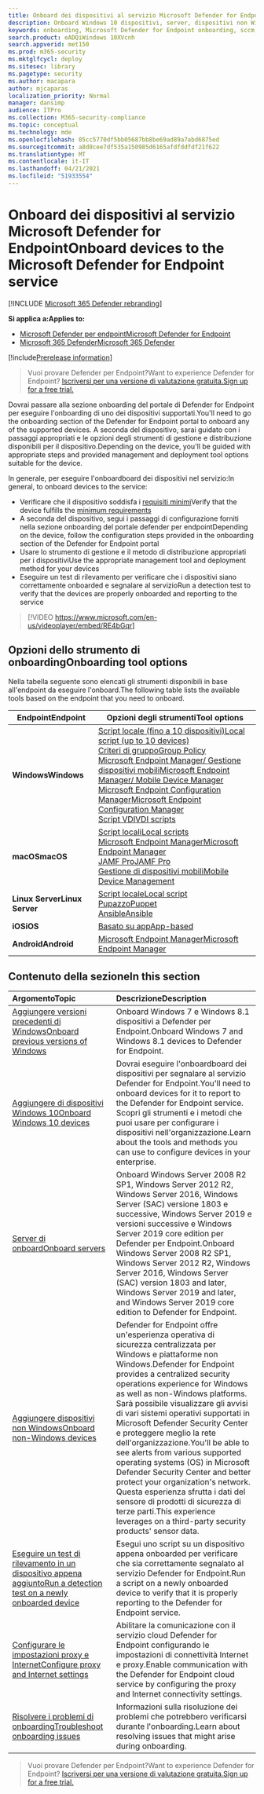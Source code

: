 ```yaml
---
title: Onboard dei dispositivi al servizio Microsoft Defender for Endpoint
description: Onboard Windows 10 dispositivi, server, dispositivi non Windows e scopri come eseguire un test di rilevamento.
keywords: onboarding, Microsoft Defender for Endpoint onboarding, sccm, criteri di gruppo, mdm, script locale, test di rilevamento
search.product: eADQiWindows 10XVcnh
search.appverid: met150
ms.prod: m365-security
ms.mktglfcycl: deploy
ms.sitesec: library
ms.pagetype: security
ms.author: macapara
author: mjcaparas
localization_priority: Normal
manager: dansimp
audience: ITPro
ms.collection: M365-security-compliance
ms.topic: conceptual
ms.technology: mde
ms.openlocfilehash: 05cc5770df5bb05687bb8be69ad89a7abd6875ed
ms.sourcegitcommit: a8d8cee7df535a150985d6165afdfddfdf21f622
ms.translationtype: MT
ms.contentlocale: it-IT
ms.lasthandoff: 04/21/2021
ms.locfileid: "51933554"
---
```

# <a name="onboard-devices-to-the-microsoft-defender-for-endpoint-service"></a><span data-ttu-id="7d250-104">Onboard dei dispositivi al servizio Microsoft Defender for Endpoint</span><span class="sxs-lookup"><span data-stu-id="7d250-104">Onboard devices to the Microsoft Defender for Endpoint service</span></span>

[!INCLUDE [Microsoft 365 Defender rebranding](../../includes/microsoft-defender.md)]

<span data-ttu-id="7d250-105">**Si applica a:**</span><span class="sxs-lookup"><span data-stu-id="7d250-105">**Applies to:**</span></span>
- [<span data-ttu-id="7d250-106">Microsoft Defender per endpoint</span><span class="sxs-lookup"><span data-stu-id="7d250-106">Microsoft Defender for Endpoint</span></span>](https://go.microsoft.com/fwlink/p/?linkid=2154037)
- [<span data-ttu-id="7d250-107">Microsoft 365 Defender</span><span class="sxs-lookup"><span data-stu-id="7d250-107">Microsoft 365 Defender</span></span>](https://go.microsoft.com/fwlink/?linkid=2118804)

[!include[Prerelease information](../../includes/prerelease.md)]

><span data-ttu-id="7d250-108">Vuoi provare Defender per Endpoint?</span><span class="sxs-lookup"><span data-stu-id="7d250-108">Want to experience Defender for Endpoint?</span></span> [<span data-ttu-id="7d250-109">Iscriversi per una versione di valutazione gratuita.</span><span class="sxs-lookup"><span data-stu-id="7d250-109">Sign up for a free trial.</span></span>](https://www.microsoft.com/microsoft-365/windows/microsoft-defender-atp?ocid=docs-wdatp-onboardconfigure-abovefoldlink)

<span data-ttu-id="7d250-110">Dovrai passare alla sezione onboarding del portale di Defender for Endpoint per eseguire l'onboarding di uno dei dispositivi supportati.</span><span class="sxs-lookup"><span data-stu-id="7d250-110">You'll need to go the onboarding section of the Defender for Endpoint portal to onboard any of the supported devices.</span></span> <span data-ttu-id="7d250-111">A seconda del dispositivo, sarai guidato con i passaggi appropriati e le opzioni degli strumenti di gestione e distribuzione disponibili per il dispositivo.</span><span class="sxs-lookup"><span data-stu-id="7d250-111">Depending on the device, you'll be guided with appropriate steps and provided management and deployment tool options suitable for the device.</span></span> 

<span data-ttu-id="7d250-112">In generale, per eseguire l'onboardboard dei dispositivi nel servizio:</span><span class="sxs-lookup"><span data-stu-id="7d250-112">In general, to onboard devices to the service:</span></span>

- <span data-ttu-id="7d250-113">Verificare che il dispositivo soddisfa i [requisiti minimi](minimum-requirements.md)</span><span class="sxs-lookup"><span data-stu-id="7d250-113">Verify that the device fulfills the [minimum requirements](minimum-requirements.md)</span></span>
- <span data-ttu-id="7d250-114">A seconda del dispositivo, segui i passaggi di configurazione forniti nella sezione onboarding del portale defender per endpoint</span><span class="sxs-lookup"><span data-stu-id="7d250-114">Depending on the device, follow the configuration steps provided in the onboarding section of the Defender for Endpoint portal</span></span>
- <span data-ttu-id="7d250-115">Usare lo strumento di gestione e il metodo di distribuzione appropriati per i dispositivi</span><span class="sxs-lookup"><span data-stu-id="7d250-115">Use the appropriate management tool and deployment method for your devices</span></span>
- <span data-ttu-id="7d250-116">Eseguire un test di rilevamento per verificare che i dispositivi siano correttamente onboarded e segnalare al servizio</span><span class="sxs-lookup"><span data-stu-id="7d250-116">Run a detection test to verify that the devices are properly onboarded and reporting to the service</span></span>

>[!VIDEO https://www.microsoft.com/en-us/videoplayer/embed/RE4bGqr]

## <a name="onboarding-tool-options"></a><span data-ttu-id="7d250-117">Opzioni dello strumento di onboarding</span><span class="sxs-lookup"><span data-stu-id="7d250-117">Onboarding tool options</span></span>
<span data-ttu-id="7d250-118">Nella tabella seguente sono elencati gli strumenti disponibili in base all'endpoint da eseguire l'onboard.</span><span class="sxs-lookup"><span data-stu-id="7d250-118">The following table lists the available tools based on the endpoint that you need to onboard.</span></span>

| <span data-ttu-id="7d250-119">Endpoint</span><span class="sxs-lookup"><span data-stu-id="7d250-119">Endpoint</span></span>     | <span data-ttu-id="7d250-120">Opzioni degli strumenti</span><span class="sxs-lookup"><span data-stu-id="7d250-120">Tool options</span></span>                       |
|--------------|------------------------------------------|
| <span data-ttu-id="7d250-121">**Windows**</span><span class="sxs-lookup"><span data-stu-id="7d250-121">**Windows**</span></span>  |  [<span data-ttu-id="7d250-122">Script locale (fino a 10 dispositivi)</span><span class="sxs-lookup"><span data-stu-id="7d250-122">Local script (up to 10 devices)</span></span>](configure-endpoints-script.md) <br>  [<span data-ttu-id="7d250-123">Criteri di gruppo</span><span class="sxs-lookup"><span data-stu-id="7d250-123">Group Policy</span></span>](configure-endpoints-gp.md) <br>  [<span data-ttu-id="7d250-124">Microsoft Endpoint Manager/ Gestione dispositivi mobili</span><span class="sxs-lookup"><span data-stu-id="7d250-124">Microsoft Endpoint Manager/ Mobile Device Manager</span></span>](configure-endpoints-mdm.md) <br>   [<span data-ttu-id="7d250-125">Microsoft Endpoint Configuration Manager</span><span class="sxs-lookup"><span data-stu-id="7d250-125">Microsoft Endpoint Configuration Manager</span></span>](configure-endpoints-sccm.md) <br> [<span data-ttu-id="7d250-126">Script VDI</span><span class="sxs-lookup"><span data-stu-id="7d250-126">VDI scripts</span></span>](configure-endpoints-vdi.md)   |
| <span data-ttu-id="7d250-127">**macOS**</span><span class="sxs-lookup"><span data-stu-id="7d250-127">**macOS**</span></span>    | [<span data-ttu-id="7d250-128">Script locali</span><span class="sxs-lookup"><span data-stu-id="7d250-128">Local scripts</span></span>](mac-install-manually.md) <br> [<span data-ttu-id="7d250-129">Microsoft Endpoint Manager</span><span class="sxs-lookup"><span data-stu-id="7d250-129">Microsoft Endpoint Manager</span></span>](mac-install-with-intune.md) <br> [<span data-ttu-id="7d250-130">JAMF Pro</span><span class="sxs-lookup"><span data-stu-id="7d250-130">JAMF Pro</span></span>](mac-install-with-jamf.md) <br> [<span data-ttu-id="7d250-131">Gestione di dispositivi mobili</span><span class="sxs-lookup"><span data-stu-id="7d250-131">Mobile Device Management</span></span>](mac-install-with-other-mdm.md) |
| <span data-ttu-id="7d250-132">**Linux Server**</span><span class="sxs-lookup"><span data-stu-id="7d250-132">**Linux Server**</span></span> | [<span data-ttu-id="7d250-133">Script locale</span><span class="sxs-lookup"><span data-stu-id="7d250-133">Local script</span></span>](linux-install-manually.md) <br> [<span data-ttu-id="7d250-134">Pupazzo</span><span class="sxs-lookup"><span data-stu-id="7d250-134">Puppet</span></span>](linux-install-with-puppet.md) <br> [<span data-ttu-id="7d250-135">Ansible</span><span class="sxs-lookup"><span data-stu-id="7d250-135">Ansible</span></span>](linux-install-with-ansible.md)|
| <span data-ttu-id="7d250-136">**iOS**</span><span class="sxs-lookup"><span data-stu-id="7d250-136">**iOS**</span></span>      | [<span data-ttu-id="7d250-137">Basato su app</span><span class="sxs-lookup"><span data-stu-id="7d250-137">App-based</span></span>](ios-install.md)                                |
| <span data-ttu-id="7d250-138">**Android**</span><span class="sxs-lookup"><span data-stu-id="7d250-138">**Android**</span></span>  | [<span data-ttu-id="7d250-139">Microsoft Endpoint Manager</span><span class="sxs-lookup"><span data-stu-id="7d250-139">Microsoft Endpoint Manager</span></span>](android-intune.md)               | 




## <a name="in-this-section"></a><span data-ttu-id="7d250-140">Contenuto della sezione</span><span class="sxs-lookup"><span data-stu-id="7d250-140">In this section</span></span>
<span data-ttu-id="7d250-141">Argomento</span><span class="sxs-lookup"><span data-stu-id="7d250-141">Topic</span></span> | <span data-ttu-id="7d250-142">Descrizione</span><span class="sxs-lookup"><span data-stu-id="7d250-142">Description</span></span>
:---|:---
[<span data-ttu-id="7d250-143">Aggiungere versioni precedenti di Windows</span><span class="sxs-lookup"><span data-stu-id="7d250-143">Onboard previous versions of Windows</span></span>](onboard-downlevel.md)| <span data-ttu-id="7d250-144">Onboard Windows 7 e Windows 8.1 dispositivi a Defender per Endpoint.</span><span class="sxs-lookup"><span data-stu-id="7d250-144">Onboard Windows 7 and Windows 8.1 devices to Defender for Endpoint.</span></span> 
[<span data-ttu-id="7d250-145">Aggiungere di dispositivi Windows 10</span><span class="sxs-lookup"><span data-stu-id="7d250-145">Onboard Windows 10 devices</span></span>](configure-endpoints.md) | <span data-ttu-id="7d250-146">Dovrai eseguire l'onboardboard dei dispositivi per segnalare al servizio Defender for Endpoint.</span><span class="sxs-lookup"><span data-stu-id="7d250-146">You'll need to onboard devices for it to report to the Defender for Endpoint service.</span></span> <span data-ttu-id="7d250-147">Scopri gli strumenti e i metodi che puoi usare per configurare i dispositivi nell'organizzazione.</span><span class="sxs-lookup"><span data-stu-id="7d250-147">Learn about the tools and methods you can use to configure devices in your enterprise.</span></span>
[<span data-ttu-id="7d250-148">Server di onboard</span><span class="sxs-lookup"><span data-stu-id="7d250-148">Onboard servers</span></span>](configure-server-endpoints.md) |  <span data-ttu-id="7d250-149">Onboard Windows Server 2008 R2 SP1, Windows Server 2012 R2, Windows Server 2016, Windows Server (SAC) versione 1803 e successive, Windows Server 2019 e versioni successive e Windows Server 2019 core edition per Defender per Endpoint.</span><span class="sxs-lookup"><span data-stu-id="7d250-149">Onboard Windows Server 2008 R2 SP1, Windows Server 2012 R2, Windows Server 2016, Windows Server (SAC) version 1803 and later, Windows Server 2019 and later, and Windows Server 2019 core edition to Defender for Endpoint.</span></span>
[<span data-ttu-id="7d250-150">Aggiungere dispositivi non Windows</span><span class="sxs-lookup"><span data-stu-id="7d250-150">Onboard non-Windows devices</span></span>](configure-endpoints-non-windows.md) | <span data-ttu-id="7d250-151">Defender for Endpoint offre un'esperienza operativa di sicurezza centralizzata per Windows e piattaforme non Windows.</span><span class="sxs-lookup"><span data-stu-id="7d250-151">Defender for Endpoint provides a centralized security operations experience for Windows as well as non-Windows platforms.</span></span> <span data-ttu-id="7d250-152">Sarà possibile visualizzare gli avvisi di vari sistemi operativi supportati in Microsoft Defender Security Center e proteggere meglio la rete dell'organizzazione.</span><span class="sxs-lookup"><span data-stu-id="7d250-152">You'll be able to see alerts from various supported operating systems (OS) in Microsoft Defender Security Center and better protect your organization's network.</span></span> <span data-ttu-id="7d250-153">Questa esperienza sfrutta i dati del sensore di prodotti di sicurezza di terze parti.</span><span class="sxs-lookup"><span data-stu-id="7d250-153">This experience leverages on a third-party security products' sensor data.</span></span> 
[<span data-ttu-id="7d250-154">Eseguire un test di rilevamento in un dispositivo appena aggiunto</span><span class="sxs-lookup"><span data-stu-id="7d250-154">Run a detection test on a newly onboarded device</span></span>](run-detection-test.md) | <span data-ttu-id="7d250-155">Esegui uno script su un dispositivo appena onboarded per verificare che sia correttamente segnalato al servizio Defender for Endpoint.</span><span class="sxs-lookup"><span data-stu-id="7d250-155">Run a script on a newly onboarded device to verify that it is properly reporting to the Defender for Endpoint service.</span></span>
[<span data-ttu-id="7d250-156">Configurare le impostazioni proxy e Internet</span><span class="sxs-lookup"><span data-stu-id="7d250-156">Configure proxy and Internet settings</span></span>](configure-proxy-internet.md)| <span data-ttu-id="7d250-157">Abilitare la comunicazione con il servizio cloud Defender for Endpoint configurando le impostazioni di connettività Internet e proxy.</span><span class="sxs-lookup"><span data-stu-id="7d250-157">Enable communication with the Defender for Endpoint cloud service by configuring the proxy and Internet connectivity settings.</span></span>
[<span data-ttu-id="7d250-158">Risolvere i problemi di onboarding</span><span class="sxs-lookup"><span data-stu-id="7d250-158">Troubleshoot onboarding issues</span></span>](troubleshoot-onboarding.md) | <span data-ttu-id="7d250-159">Informazioni sulla risoluzione dei problemi che potrebbero verificarsi durante l'onboarding.</span><span class="sxs-lookup"><span data-stu-id="7d250-159">Learn about resolving issues that might arise during onboarding.</span></span>

><span data-ttu-id="7d250-160">Vuoi provare Defender per Endpoint?</span><span class="sxs-lookup"><span data-stu-id="7d250-160">Want to experience Defender for Endpoint?</span></span> [<span data-ttu-id="7d250-161">Iscriversi per una versione di valutazione gratuita.</span><span class="sxs-lookup"><span data-stu-id="7d250-161">Sign up for a free trial.</span></span>](https://www.microsoft.com/microsoft-365/windows/microsoft-defender-atp?ocid=docs-wdatp-onboardconfigure-belowfoldlink)
